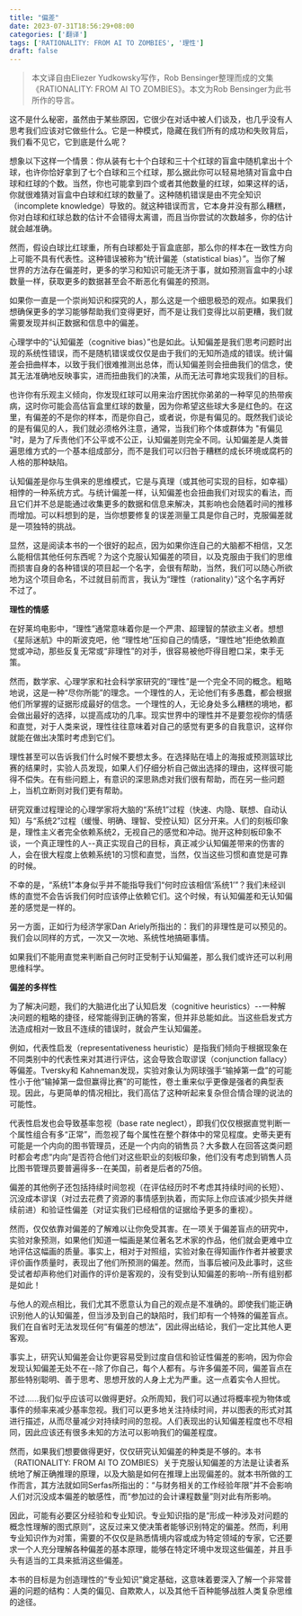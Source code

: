 ```yaml
---
title: "偏差"
date: 2023-07-31T18:56:29+08:00
categories: ['翻译']
tags: ['RATIONALITY: FROM AI TO ZOMBIES', '理性']
draft: false
---
```


> 本文译自由Eliezer Yudkowsky写作，Rob Bensinger整理而成的文集《RATIONALITY: FROM AI TO ZOMBIES》。本文为Rob Bensinger为此书所作的导言。

这不是什么秘密，虽然由于某些原因，它很少在对话中被人们谈及，也几乎没有人思考我们应该对它做些什么。它是一种模式，隐藏在我们所有的成功和失败背后，我们看不见它，它到底是什么呢？

想象以下这样一个情景：你从装有七十个白球和三十个红球的盲盒中随机拿出十个球，也许你恰好拿到了七个白球和三个红球，那么据此你可以轻易地猜对盲盒中白球和红球的个数。当然，你也可能拿到四个或者其他数量的红球，如果这样的话，你就很难猜对盲盒中白球和红球的数量了。这种随机错误是由不完全知识（incomplete knowledge）导致的。就这种错误而言，它本身并没有那么糟糕，你对白球和红球总数的估计不会错得太离谱，而且当你尝试的次数越多，你的估计就会越准确。

然而，假设白球比红球重，所有白球都处于盲盒底部，那么你的样本在一致性方向上可能不具有代表性。这种错误被称为“统计偏差（statistical bias）”。当你了解世界的方法存在偏差时，更多的学习和知识可能无济于事，就如预测盲盒中的小球数量一样，获取更多的数据甚至会不断恶化有偏差的预测。

如果你一直是一个崇尚知识和探究的人，那么这是一个细思极恐的观点。如果我们想确保更多的学习能够帮助我们变得更好，而不是让我们变得比以前更糟，我们就需要发现并纠正数据和信息中的偏差。

心理学中的“认知偏差（cognitive bias）”也是如此。认知偏差是我们思考问题时出现的系统性错误，而不是随机错误或仅仅是由于我们的无知所造成的错误。统计偏差会扭曲样本，以致于我们很难推测出总体，而认知偏差则会扭曲我们的信念，使其无法准确地反映事实，进而扭曲我们的决策，从而无法可靠地实现我们的目标。

也许你有乐观主义倾向，你发现红球可以用来治疗困扰你弟弟的一种罕见的热带疾病，这时你可能会高估盲盒里红球的数量，因为你希望这些球大多是红色的。在这里，有偏差的不是你的样本，而是你自己，或者说，你是有偏见的。既然我们谈论的是有偏见的人，我们就必须格外注意，通常，当我们称个体或群体为 "有偏见 "时，是为了斥责他们不公平或不公正，认知偏差则完全不同。认知偏差是人类普遍思维方式的一个基本组成部分，而不是我们可以归咎于糟糕的成长环境或腐朽的人格的那种缺陷。

认知偏差是你与生俱来的思维模式，它是与真理（或其他可实现的目标，如幸福）相悖的一种系统方式。与统计偏差一样，认知偏差也会扭曲我们对现实的看法，而且它们并不总是能通过收集更多的数据和信息来解决，其影响也会随着时间的推移而增加。可以料想到的是，当你想要修复的误差测量工具是你自己时，克服偏差就是一项独特的挑战。

显然，这是阅读本书的一个很好的起点，因为如果你连自己的大脑都不相信，又怎么能相信其他任何东西呢？为这个克服认知偏差的项目，以及克服由于我们的思维而损害自身的各种错误的项目起一个名字，会很有帮助，当然，我们可以随心所欲地为这个项目命名，不过就目前而言，我认为“理性（rationality）”这个名字再好不过了。

**理性的情感**

在好莱坞电影中，“理性”通常意味着你是一个严肃、超理智的禁欲主义者。想想《星际迷航》中的斯波克吧，他 “理性地”压抑自己的情感，“理性地”拒绝依赖直觉或冲动，那些反复无常或“非理性”的对手，很容易被他吓得目瞪口呆，束手无策。

然而，数学家、心理学家和社会科学家研究的“理性”是一个完全不同的概念。粗略地说，这是一种“尽你所能”的理念。一个理性的人，无论他们有多愚蠢，都会根据他们所掌握的证据形成最好的信念。一个理性的人，无论身处多么糟糕的境地，都会做出最好的选择，以提高成功的几率。现实世界中的理性并不是要忽视你的情感和直觉，对于人类来说，理性往往意味着对自己的感觉有更多的自我意识，这样你就能在做出决策时考虑到它们。

理性甚至可以告诉我们什么时候不要想太多。在选择贴在墙上的海报或预测篮球比赛的结果时，实验人员发现，如果人们仔细分析自己做出选择的理由，这样很可能得不偿失。在有些问题上，有意识的深思熟虑对我们很有帮助，而在另一些问题上，当机立断则对我们更有帮助。

研究双重过程理论的心理学家将大脑的“系统1”过程（快速、内隐、联想、自动认知）与“系统2”过程（缓慢、明确、理智、受控认知）区分开来。人们的刻板印象是，理性主义者完全依赖系统2，无视自己的感觉和冲动。抛开这种刻板印象不谈，一个真正理性的人--真正实现自己的目标，真正减少认知偏差带来的伤害的人，会在很大程度上依赖系统1的习惯和直觉，当然，仅当这些习惯和直觉是可靠的时候。

不幸的是，“系统1”本身似乎并不能指导我们“何时应该相信‘系统1’”？我们未经训练的直觉不会告诉我们何时应该停止依赖它们。这个时候，有认知偏差和无认知偏差的感觉是一样的。

另一方面，正如行为经济学家Dan Ariely所指出的：我们的非理性是可以预见的。我们会以同样的方式，一次又一次地、系统性地搞砸事情。

如果我们不能用直觉来判断自己何时正受制于认知偏差，那么我们或许还可以利用思维科学。

**偏差的多样性**

为了解决问题，我们的大脑进化出了认知启发（cognitive heuristics）--一种解决问题的粗略的捷径，经常能得到正确的答案，但并非总能如此。当这些启发式方法造成相对一致且不连续的错误时，就会产生认知偏差。

例如，代表性启发（representativeness heuristic）是指我们倾向于根据现象在不同类别中的代表性来对其进行评估，这会导致合取谬误（conjunction fallacy）等偏差。Tversky和 Kahneman发现，实验对象认为网球强手“输掉第一盘”的可能性小于他“输掉第一盘但赢得比赛”的可能性，卷土重来似乎更像是强者的典型表现。因此，与更简单的情况相比，我们高估了这种听起来复杂但合情合理的说法的可能性。

代表性启发也会导致基率忽视（base rate neglect），即我们仅仅根据直觉判断一个属性组合有多“正常”，而忽视了每个属性在整个群体中的常见程度。史蒂夫更有可能是一个内向的图书管理员，还是一个内向的销售员？大多数人在回答这类问题时都会考虑“内向”是否符合他们对这些职业的刻板印象，他们没有考虑到销售人员比图书管理员要普遍得多--在美国，前者是后者的75倍。

偏差的其他例子还包括持续时间忽视（在评估经历时不考虑其持续时间的长短）、沉没成本谬误（对过去花费了资源的事情感到执着，而实际上你应该减少损失并继续前进）和验证性偏差（对证实我们已经相信的证据给予更多的重视）。

然而，仅仅依靠对偏差的了解难以让你免受其害。在一项关于偏差盲点的研究中，实验对象预测，如果他们知道一幅画是某位著名艺术家的作品，他们就会更难中立地评估这幅画的质量。事实上，相对于对照组，实验对象在得知画作作者并被要求评价画作质量时，表现出了他们所预测的偏差。然而，当事后被问及此事时，这些受试者却声称他们对画作的评价是客观的，没有受到认知偏差的影响--所有组别都是如此！

与他人的观点相比，我们尤其不愿意认为自己的观点是不准确的。即使我们能正确识别他人的认知偏差，但当涉及到自己的缺陷时，我们却有一个特殊的偏差盲点。我们在自省时无法发现任何“有偏差的想法”，因此得出结论，我们一定比其他人更客观。

事实上，研究认知偏差会让你更容易受到过度自信和验证性偏差的影响，因为你会发现认知偏差无处不在--除了你自己，每个人都有。与许多偏差不同，偏差盲点在那些特别聪明、善于思考、思想开放的人身上尤为严重。这一点着实令人担忧。

不过......我们似乎应该可以做得更好。众所周知，我们可以通过将概率视为物体或事件的频率来减少基率忽视。我们可以更多地关注持续时间，并以图表的形式对其进行描述，从而尽量减少对持续时间的忽视。人们表现出的认知偏差程度也不尽相同，因此应该还有很多未知的方法可以影响我们的偏差程度。

然而，如果我们想要做得更好，仅仅研究认知偏差的种类是不够的。本书（RATIONALITY: FROM AI TO ZOMBIES）关于克服认知偏差的方法是让读者系统地了解正确推理的原理，以及大脑是如何在推理上出现偏差的。就本书所做的工作而言，其方法就如同Serfas所指出的：“与财务相关的工作经验年限”并不会影响人们对沉没成本偏差的敏感性，而“参加过的会计课程数量”则对此有所影响。

因此，可能有必要区分经验和专业知识。专业知识指的是“形成一种涉及对问题的概念性理解的图式原则”，这反过来又使决策者能够识别特定的偏差。然而，利用专业知识作为对策，需要的不仅仅是熟悉情境内容或成为特定领域的专家，它还要求一个人充分理解各种偏差的基本原理，能够在特定环境中发现这些偏差，并且手头有适当的工具来抵消这些偏差。

本书的目标是为创造理性的“专业知识”奠定基础，这意味着要深入了解一个非常普遍的问题的结构：人类的偏见、自欺欺人，以及其他千百种能够战胜人类复杂思维的途径。

